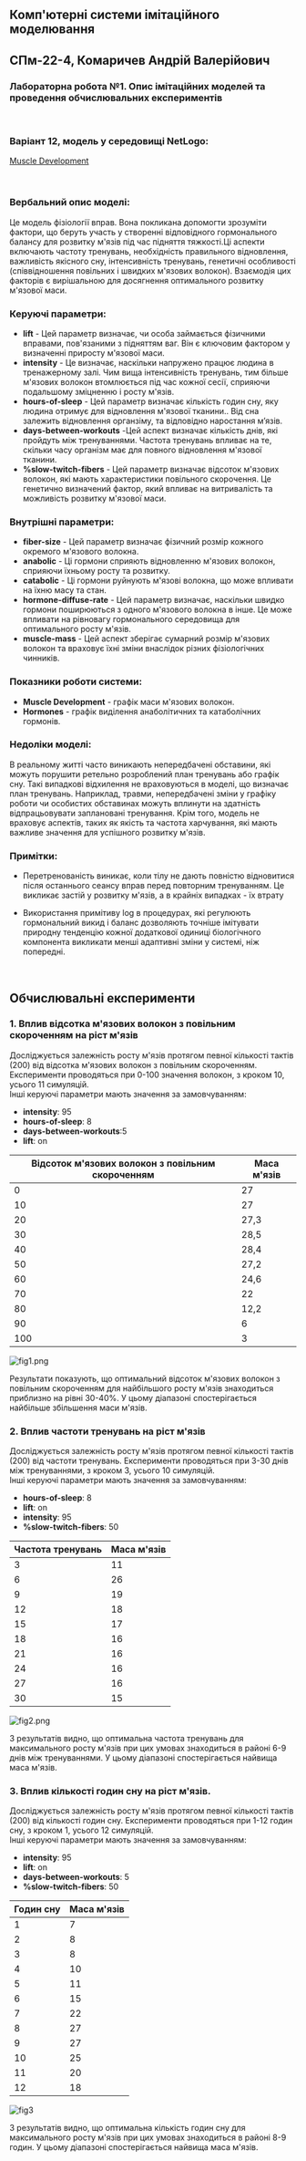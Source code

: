 ## Комп'ютерні системи імітаційного моделювання
## СПм-22-4, **Комаричев Андрій Валерійович**
### Лабораторна робота №**1**. Опис імітаційних моделей та проведення обчислювальних експериментів

<br>

### Варіант 12, модель у середовищі NetLogo:
[Muscle Development](http://www.netlogoweb.org/launch#http://www.netlogoweb.org/assets/modelslib/Sample%20Models/Biology/Muscle%20Development.nlogo)

<br>

### Вербальний опис моделі:
Це модель фізіології вправ. Вона покликана допомогти зрозуміти фактори, що беруть участь у створенні відповідного гормонального балансу для розвитку м'язів під час підняття тяжкості.Ці аспекти включають частоту тренувань, необхідність правильного відновлення, важливість якісного сну, інтенсивність тренувань, генетичні особливості (співвідношення повільних і швидких м'язових волокон). Взаємодія цих факторів є вирішальною для досягнення оптимального розвитку м'язової маси. 

### Керуючі параметри:
- **lift** - Цей параметр визначає, чи особа займається фізичними вправами, пов'язаними з підняттям ваг. Він є ключовим фактором у визначенні приросту м'язової маси.
- **intensity** - Це визначає, наскільки напружено працює людина в тренажерному залі. Чим вища інтенсивність тренувань, тим більше м'язових волокон втомлюється під час кожної сесії, сприяючи подальшому зміцненню і росту м'язів.
- **hours-of-sleep** - Цей параметр визначає кількість годин сну, яку людина отримує для відновлення м'язової тканини.. Від сна залежить відновлення органзіму, та відповідно наростання м’язів.
- **days-between-workouts** -Цей аспект визначає кількість днів, які пройдуть між тренуваннями. Частота тренувань впливає на те, скільки часу організм має для повного відновлення м'язової тканини.
- **%slow-twitch-fibers** - Цей параметр визначає відсоток м'язових волокон, які мають характеристики повільного скорочення. Це генетично визначений фактор, який впливає на витривалість та можливість розвитку м'язової маси.
  
### Внутрішні параметри:
- **fiber-size** - Цей параметр визначає фізичний розмір кожного окремого м'язового волокна.
- **anabolic** - Ці гормони сприяють відновленню м'язових волокон, сприяючи їхньому росту та розвитку.
- **catabolic** - Ці гормони руйнують м'язові волокна, що може впливати на їхню масу та стан.
- **hormone-diffuse-rate** - Цей параметр визначає, наскільки швидко гормони поширюються з одного м'язового волокна в інше. Це може впливати на рівновагу гормонального середовища для оптимального росту м'язів.
- **muscle-mass** - Цей аспект зберігає сумарний розмір м'язових волокон та враховує їхні зміни внаслідок різних фізіологічних чинників.
  
### Показники роботи системи:
- **Muscle Development** - графік маси м'язових волокон. 
- **Hormones** - графік виділення анаболітичних та катаболічних гормонів.
  
### Недоліки моделі:
В реальному житті часто виникають непередбачені обставини, які можуть порушити ретельно розроблений план тренувань або графік сну. Такі випадкові відхилення не враховуються в моделі, що визначає план тренувань. Наприклад, травми, непередбачені зміни у графіку роботи чи особистих обставинах можуть вплинути на здатність відпрацьовувати заплановані тренування.
Крім того, модель не враховує аспектів, таких як якість та частота харчування, які мають важливе значення для успішного розвитку м'язів. 

### Примітки:
- Перетренованість виникає, коли тілу не дають повністю відновитися після останнього сеансу вправ перед повторним тренуванням. Це викликає застій у розвитку м'язів, а в крайніх випадках - їх втрату

- Використання примітиву log в процедурах, які регулюють гормональний викид і баланс дозволяють точніше імітувати природну тенденцію кожної додаткової одиниці біологічного компонента викликати менші адаптивні зміни у системі, ніж попередні.
  
<br>

## Обчислювальні експерименти

### 1. Вплив відсотка м'язових волокон з повільним скороченням на ріст м'язів
Досліджується залежність росту м'язів протягом певної кількості тактів (200) від відсотка м'язових волокон з повільним скороченням.
Експерименти проводяться при 0-100 значення волокон, з кроком 10, усього 11 симуляцій.  
Інші керуючі параметри мають значення за замовчуванням:
- **intensity**: 95
- **hours-of-sleep**: 8
- **days-between-workouts**:5
- **lift**: on

<table>
<thead>
<tr><th>Відсоток м'язових волокон з повільним скороченням</th><th>Маса м'язів</th></tr>
</thead>
<tbody>
<tr><td>0</td><td>27</td></tr>
<tr><td>10</td><td>27</td></tr>
<tr><td>20</td><td>27,3</td></tr>
<tr><td>30</td><td>28,5</td></tr>
<tr><td>40</td><td>28,4</td></tr>
<tr><td>50</td><td>27,2</td></tr>
<tr><td>60</td><td>24,6</td></tr>
<tr><td>70</td><td>22</td></tr>
<tr><td>80</td><td>12,2</td></tr>
<tr><td>90</td><td>6</td></tr>
<tr><td>100</td><td>3</td></tr>
</tbody>
</table>

![fig1.png](fig1.png)

Результати показують, що оптимальний відсоток м'язових волокон з повільним скороченням для найбільшого росту м'язів знаходиться приблизно на рівні 30-40%. У цьому діапазоні спостерігається найбільше збільшення маси м'язів.

### 2. Вплив частоти тренувань на ріст м'язів
Досліджується залежність росту м'язів протягом певної кількості тактів (200) від частоти тренувань.
Експерименти проводяться при 3-30 днів між тренуваннями, з кроком 3, усього 10 симуляцій.  
Інші керуючі параметри мають значення за замовчуванням:
- **hours-of-sleep**: 8
- **lift**: on
- **intensity**: 95
- **%slow-twitch-fibers**: 50

<table>
<thead>
<tr><th>Частота тренувань</th><th>Маса м'язів</th></tr>
</thead>
<tbody>
<tr><td>3</td><td>11</td></tr>
<tr><td>6</td><td>26</td></tr>
<tr><td>9</td><td>19</td></tr>
<tr><td>12</td><td>18</td></tr>
<tr><td>15</td><td>17</td></tr>
<tr><td>18</td><td>16</td></tr>
<tr><td>21</td><td>16</td></tr>
<tr><td>24</td><td>16</td></tr>
<tr><td>27</td><td>16</td></tr>
<tr><td>30</td><td>15</td></tr>
</tbody>
</table>


![fig2.png](fig2.png)

З результатів видно, що оптимальна частота тренувань для максимального росту м'язів при цих умовах знаходиться в районі 6-9 днів між тренуваннями. У цьому діапазоні спостерігається найвища маса м'язів.

### 3. Вплив кількості годин сну на ріст м'язів.
Досліджується залежність росту м'язів протягом певної кількості тактів (200) від кількості годин сну.
Експерименти проводяться при 1-12 годин сну, з кроком 1, усього 12 симуляцій.  
Інші керуючі параметри мають значення за замовчуванням:
- **intensity**: 95
- **lift**: on
- **days-between-workouts**: 5
- **%slow-twitch-fibers**: 50

<table>
<thead>
<tr><th>Годин сну</th><th>Маса м'язів</th></tr>
</thead>
<tbody>
<tr><td>1</td><td>7</td></tr>
<tr><td>2</td><td>8</td></tr>
<tr><td>3</td><td>8</td></tr>
<tr><td>4</td><td>10</td></tr>
<tr><td>5</td><td>11</td></tr>
<tr><td>6</td><td>15</td></tr>
<tr><td>7</td><td>22</td></tr>
<tr><td>8</td><td>27</td></tr>
<tr><td>9</td><td>27</td></tr>
<tr><td>10</td><td>25</td></tr>
<tr><td>11</td><td>20</td></tr>
<tr><td>12</td><td>18</td></tr>
</tbody>
</table>

![fig3](fig3.png)

З результатів видно, що оптимальна кількість годин сну для максимального росту м'язів при цих умовах знаходиться в районі 8-9 годин. У цьому діапазоні спостерігається найвища маса м'язів.

<br>

